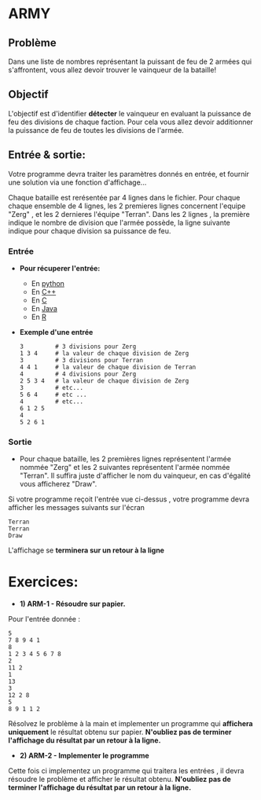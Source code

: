 # ARMY

## Problème
Dans une liste de nombres représentant la puissant de feu de 2 armées qui s'affrontent, vous allez devoir trouver le vainqueur de la bataille!

## Objectif
L'objectif est d'identifier **détecter** le vainqueur en evaluant la puissance de feu des divisions de chaque faction. Pour cela vous allez devoir additionner la puissance de feu de toutes les divisions de l'armée.

## Entrée & sortie:
Votre programme devra traiter les paramètres donnés en entrée, et fournir une solution via une fonction d'affichage...

Chaque bataille est rerésentée par 4 lignes dans le fichier. Pour chaque chaque ensemble de 4 lignes, les 2 premieres lignes concernent l'equipe "Zerg" , et les 2 dernieres l'équipe "Terran".
Dans les 2 lignes , la première indique le nombre de division que l'armée possède, la ligne suivante indique pour chaque division sa puissance de feu.

### Entrée

+ **Pour récuperer l'entrée:**

  + En [python](https://github.com/GRnice/ConcoursJuin/blob/master/IO/entreePython.md  "python")
  + En [C++](https://github.com/GRnice/ConcoursJuin/blob/master/IO/entreeCPP.md  "C++")
  + En [C](https://github.com/GRnice/ConcoursJuin/blob/master/IO/smartStack/entreeC.md "C")
  + En [Java](https://github.com/GRnice/ConcoursJuin/blob/master/IO/entreeJava.md "Java")
  + En [R](https://github.com/GRnice/ConcoursJuin/blob/master/IO/entreeR.md "Java")

+ **Exemple d'une entrée**
  ```
  3         # 3 divisions pour Zerg
  1 3 4     # la valeur de chaque division de Zerg
  3         # 3 divisions pour Terran
  4 4 1     # la valeur de chaque division de Terran
  4         # 4 divisions pour Zerg
  2 5 3 4   # la valeur de chaque division de Zerg
  3         # etc...
  5 6 4     # etc ...
  4         # etc...
  6 1 2 5
  4
  5 2 6 1
  ```

### Sortie

+ Pour chaque bataille, les 2 premières lignes représentent l'armée nommée "Zerg" et les 2 suivantes représentent l'armée nommée "Terran". Il suffira juste d'afficher le nom du vainqueur, en cas d'égalité vous afficherez "Draw".

Si votre programme reçoit l'entrée vue ci-dessus , votre programme devra afficher les messages suivants sur l'écran
```
Terran
Terran
Draw

```
L'affichage se **terminera sur un retour à la ligne**

# Exercices:

+ **1) ARM-1 - Résoudre sur papier.**

Pour l'entrée donnée :
```
5
7 8 9 4 1
8
1 2 3 4 5 6 7 8
2
11 2
1
13
3
12 2 8
5
8 9 1 1 2
```
Résolvez le problème à la main et implementer un programme qui **affichera uniquement** le résultat obtenu sur papier.
**N'oubliez pas de terminer l'affichage du résultat par un retour à la ligne.**

+ **2) ARM-2 - Implementer le programme**

Cette fois ci implementez un programme qui traitera les entrées , il devra résoudre le problème et afficher le résultat obtenu.
**N'oubliez pas de terminer l'affichage du résultat par un retour à la ligne.**
